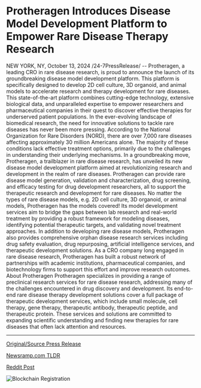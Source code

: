 # Protheragen Introduces Disease Model Development Platform to Empower Rare Disease Therapy Research

NEW YORK, NY, October 13, 2024 /24-7PressRelease/ -- Protheragen, a leading CRO in rare disease research, is proud to announce the launch of its groundbreaking disease model development platform. This platform is specifically designed to develop 2D cell culture, 3D organoid, and animal models to accelerate research and therapy development for rare diseases. This state-of-the-art platform combines cutting-edge technology, extensive biological data, and unparalleled expertise to empower researchers and pharmaceutical companies in their quest to discover effective therapies for underserved patient populations.  In the ever-evolving landscape of biomedical research, the need for innovative solutions to tackle rare diseases has never been more pressing. According to the National Organization for Rare Disorders (NORD), there are over 7,000 rare diseases affecting approximately 30 million Americans alone. The majority of these conditions lack effective treatment options, primarily due to the challenges in understanding their underlying mechanisms. In a groundbreaking move, Protheragen, a trailblazer in rare disease research, has unveiled its new disease model development platform aimed at revolutionizing research and development in the realm of rare diseases.  Protheragen can provide rare disease model generation, validation and characterization, drug screening, and efficacy testing for drug development researchers, all to support the therapeutic research and development for rare diseases. No matter the types of rare disease models, e.g. 2D cell culture, 3D organoid, or animal models, Protheragen has the models covered! Its model development services aim to bridge the gaps between lab research and real-world treatment by providing a robust framework for modeling diseases, identifying potential therapeutic targets, and validating novel treatment approaches.  In addition to developing rare disease models, Protheragen also provides comprehensive orphan disease research services including drug safety evaluation, drug repurposing, artificial intelligence services, and therapeutic development solutions. As a CRO company long engaged in rare disease research, Protheragen has built a robust network of partnerships with academic institutions, pharmaceutical companies, and biotechnology firms to support this effort and improve research outcomes.  About Protheragen Protheragen specializes in providing a range of preclinical research services for rare disease research, addressing many of the challenges encountered in drug discovery and development. Its end-to-end rare disease therapy development solutions cover a full package of therapeutic development services, which include small molecule, cell therapy, gene therapy, therapeutic antibody, therapeutic peptide, and therapeutic protein. These services and solutions are committed to expanding scientific understanding and finding new therapies for rare diseases that often lack attention and resources. 

---

[Original/Source Press Release](https://www.24-7pressrelease.com/press-release/515224/protheragen-introduces-disease-model-development-platform-to-empower-rare-disease-therapy-research)
                    

[Newsramp.com TLDR](https://newsramp.com/curated-news/protheragen-launches-groundbreaking-rare-disease-model-development-platform/3e882f0d2c46f607493789cf64747b69) 

 



[Reddit Post](https://www.reddit.com/r/HealthCareNewsInfo/comments/1g2k3xv/protheragen_launches_groundbreaking_rare_disease/) 



![Blockchain Registration](https://cdn.newsramp.app/24-7PressRelease/qrcode/2410/13/lineIcho.webp)